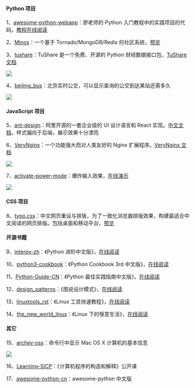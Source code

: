 #### Python 项目
1、[awesome-python-webapp](https://github.com/michaelliao/awesome-python-webapp)：廖老师的 Python 入门教程中的实践项目的代码，[教程在线阅读](http://www.liaoxuefeng.com/wiki/001374738125095c955c1e6d8bb493182103fac9270762a000/001397616003925a3d157284cd24bc0952d6c4a7c9d8c55000)

2、[Minos](https://github.com/phith0n/Minos)：一个基于 Tornado/MongoDB/Redis 的社区系统，[预览](http://minos.leavesongs.com/)

3、[tushare](https://github.com/waditu/tushare)：TuShare 是一个免费、开源的 Python 财经数据接口包，[TuShare 文档](http://tushare.org/index.html)

![](https://github.com/521xueweihan/HelloGitHub/blob/master/01/img/TuShare-min.png)

4、[beijing_bus](https://github.com/wong2/beijing_bus)：北京实时公交，可以显示查询的公交到达某站还需多久

![](https://github.com/521xueweihan/HelloGitHub/blob/master/01/img/%E5%8C%97%E4%BA%AC%E5%AE%9E%E6%97%B6%E5%85%AC%E4%BA%A4.gif)

#### JavaScript 项目
5、[ant-design](https://github.com/ant-design/ant-design)：阿里开源的一套企业级的 UI 设计语言和 React 实现。[中文文档](https://ant.design/docs/react/introduce-cn)，样式偏向于后端，展示效果十分漂亮

6、[VeryNginx](https://github.com/alexazhou/VeryNginx)：一个功能强大而对人类友好的 Nginx 扩展程序。[VeryNginx 文档](https://github.com/alexazhou/VeryNginx/blob/master/readme_zh.md)

![](https://github.com/521xueweihan/HelloGitHub/blob/master/01/img/VeryNginx-min.jpeg)

7、[activate-power-mode](https://github.com/disjukr/activate-power-mode)：爆炸输入效果，[在线演示](http://0xabcdef.com/activate-power-mode/)

![](https://github.com/521xueweihan/HelloGitHub/blob/master/01/img/activate-power-mode.gif)

#### CSS 项目
8、[typo.css](https://github.com/sofish/typo.css)：中文网页重设与排版，为了一致化浏览器排版效果，构建最适合中文阅读的网页排版。包括桌面和移动平台，[预览](http://typo.sofi.sh/)

#### 开源书籍
9、[interpy-zh](https://github.com/eastlakeside/interpy-zh)：《Python 进阶中文版》，[在线阅读](https://eastlakeside.gitbooks.io/interpy-zh/content/)

10、[python3-cookbook](https://github.com/yidao620c/python3-cookbook)：《Python Cookbook 3rd 中文版》，[在线阅读](http://python3-cookbook.readthedocs.org/zh_CN/latest/)

11、[Python-Guide-CN](https://github.com/Prodesire/Python-Guide-CN)：《Python 最佳实践指南中文版》，[在线阅读](http://pythonguidecn.readthedocs.io/zh/latest/)

12、[design_patterns](https://github.com/me115/design_patterns)：《图说设计模式》，[在线阅读](http://design-patterns.readthedocs.io/zh_CN/latest/index.html#)

13、[linuxtools_rst](https://github.com/me115/linuxtools_rst)：《Linux 工具快速教程》，[在线阅读](http://linuxtools-rst.readthedocs.io/zh_CN/latest/)

14、[the_new_world_linux](https://github.com/yangyangwithgnu/the_new_world_linux)：《Linux 下的惬意生活》，[在线阅读](https://github.com/yangyangwithgnu/the_new_world_linux#目录)

#### 其它
15、[archey-osx](https://github.com/obihann/archey-osx)：命令行中显示 Mac OS X 计算机的基本信息

![](https://github.com/521xueweihan/HelloGitHub/blob/master/01/img/Archey%20for%20OS%20X-min.png)

16、[Learning-SICP](https://github.com/DeathKing/Learning-SICP)：《计算机程序的构造和解释》公开课

17、[awesome-python-cn](https://github.com/jobbole/awesome-python-cn)：awesome-python 中文版
